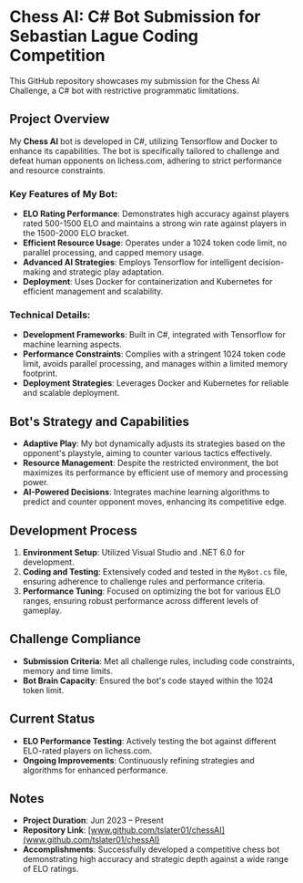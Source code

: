 # Chess AI: C# Bot Submission for Sebastian Lague Coding Competition  
This GitHub repository showcases my submission for the Chess AI Challenge, a C# bot with restrictive programmatic limitations.

## Project Overview
My **Chess AI** bot is developed in C#, utilizing Tensorflow and Docker to enhance its capabilities. The bot is specifically tailored to challenge and defeat human opponents on lichess.com, adhering to strict performance and resource constraints.

### Key Features of My Bot:
- **ELO Rating Performance**: Demonstrates high accuracy against players rated 500-1500 ELO and maintains a strong win rate against players in the 1500-2000 ELO bracket.
- **Efficient Resource Usage**: Operates under a 1024 token code limit, no parallel processing, and capped memory usage.
- **Advanced AI Strategies**: Employs Tensorflow for intelligent decision-making and strategic play adaptation.
- **Deployment**: Uses Docker for containerization and Kubernetes for efficient management and scalability.

### Technical Details:
- **Development Frameworks**: Built in C#, integrated with Tensorflow for machine learning aspects.
- **Performance Constraints**: Complies with a stringent 1024 token code limit, avoids parallel processing, and manages within a limited memory footprint.
- **Deployment Strategies**: Leverages Docker and Kubernetes for reliable and scalable deployment.

## Bot's Strategy and Capabilities
- **Adaptive Play**: My bot dynamically adjusts its strategies based on the opponent's playstyle, aiming to counter various tactics effectively.
- **Resource Management**: Despite the restricted environment, the bot maximizes its performance by efficient use of memory and processing power.
- **AI-Powered Decisions**: Integrates machine learning algorithms to predict and counter opponent moves, enhancing its competitive edge.

## Development Process
1. **Environment Setup**: Utilized Visual Studio and .NET 6.0 for development.
2. **Coding and Testing**: Extensively coded and tested in the `MyBot.cs` file, ensuring adherence to challenge rules and performance criteria.
3. **Performance Tuning**: Focused on optimizing the bot for various ELO ranges, ensuring robust performance across different levels of gameplay.

## Challenge Compliance
- **Submission Criteria**: Met all challenge rules, including code constraints, memory and time limits.
- **Bot Brain Capacity**: Ensured the bot's code stayed within the 1024 token limit.

## Current Status
- **ELO Performance Testing**: Actively testing the bot against different ELO-rated players on lichess.com.
- **Ongoing Improvements**: Continuously refining strategies and algorithms for enhanced performance.

## Notes
- **Project Duration**: Jun 2023 – Present
- **Repository Link**: [www.github.com/tslater01/chessAI](www.github.com/tslater01/chessAI)
- **Accomplishments**: Successfully developed a competitive chess bot demonstrating high accuracy and strategic depth against a wide range of ELO ratings.
